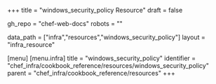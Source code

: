 +++
title = "windows_security_policy Resource"
draft = false

gh_repo = "chef-web-docs"
robots = ""

data_path = ["infra","resources","windows_security_policy"]
layout = "infra_resource"


[menu]
  [menu.infra]
    title = "windows_security_policy"
    identifier = "chef_infra/cookbook_reference/resources/windows_security_policy"
    parent = "chef_infra/cookbook_reference/resources"
+++

<!-- The contents of this page are automatically generated from the windows_security_policy.yaml file in the data directory. -->
<!-- To suggest a change, edit the https://github.com/chef/chef/blob/master/lib/chef/resource/windows_security_policy.rb file
      and submit a pull request to the https://github.com/chef/chef repository. -->
